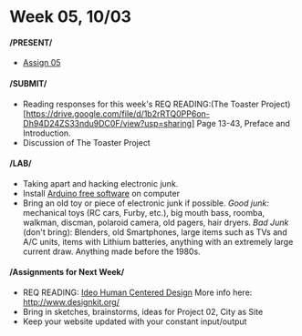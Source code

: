 # Week 05, 10/03

#### /PRESENT/

* [Assign 05](lasercut.md) 

#### /SUBMIT/

* Reading responses for this week's REQ READING:(The Toaster Project)[https://drive.google.com/file/d/1b2rRTQ0PP6on-Dh94D24ZS33ndu9DC0F/view?usp=sharing] Page 13-43, Preface and Introduction. 
* Discussion of The Toaster Project


#### /LAB/

* Taking apart and hacking electronic junk. 
* Install [Arduino free software](https://www.arduino.cc/en/Main/Software) on computer
* Bring an old toy or piece of electronic junk if possible. *Good junk:* mechanical toys (RC cars, Furby, etc.), big mouth bass, roomba, walkman, discman, polaroid camera, old pagers, hair dryers.
*Bad Junk* (don't bring): Blenders, old Smartphones, large items such as TVs and A/C units, items with Lithium batteries, anything with an extremely large current draw. Anything made before the 1980s. 


#### /Assignments for Next Week/

* REQ READING: [Ideo Human Centered Design](https://drive.google.com/file/d/187hYjorIpv2Xf7bAYMwlq7lHGVv9USq3/view?usp=sharing) More info here: http://www.designkit.org/
* Bring in sketches, brainstorms, ideas for Project 02, City as Site  
* Keep your website updated with your constant input/output 
